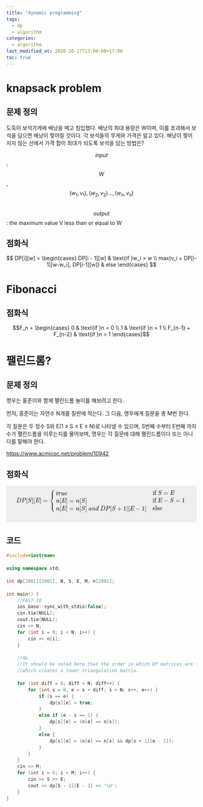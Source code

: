 ```yaml
---
title: "dynamic programming"
tags:
  - dp
  - algorithm
categories:
  - algorithm
last_modified_at: 2020-10-17T13:00:00+17:00
toc: true
---
```

<script type="text/javascript"
src="https://cdn.mathjax.org/mathjax/latest/MathJax.js?config=TeX-AMS_HTML">
</script>

# knapsack problem

## 문제 정의

도둑이 보석가게에 배낭을 메고 침입했다.
배낭의 최대 용량은 W이며, 이를 초과해서 보석을 담으면 배낭이 찢어질 것이다.
각 보석들의 무게와 가격은 알고 있다.
배낭이 찢어지지 않는 선에서 가격 합이 최대가 되도록 보석을 담는 방법은?

$$input$$: $$W$$, $$(w_1,v_1), (w_2,v_2) ... ,(w_n,v_n)$$ <br>
$$output$$: the maximum value V less than or equal to W

## 점화식

$$
DP[i][w] =  \begin{cases} DP[i - 1][w]  & \text{if }w_i > w \\ max(v_i + DP[i-1][w-w_i], DP[i-1][w])   & else \end{cases}
$$

# Fibonacci

## 점화식
$$F_n =  \begin{cases} 0  & \text{if }n = 0 \\ 1   & \text{if }n = 1 \\ F_{n-1} + F_{n-2}   & \text{if }n > 1 \end{cases}$$

# 팰린드롬?

## 문제 정의
명우는 홍준이와 함께 팰린드롬 놀이를 해보려고 한다.

먼저, 홍준이는 자연수 N개를 칠판에 적는다. 그 다음, 명우에게 질문을 총 M번 한다.

각 질문은 두 정수 S와 E(1 ≤ S ≤ E ≤ N)로 나타낼 수 있으며, S번째 수부터 E번째 까지 수가 팰린드롬을 이루는지를 물어보며, 명우는 각 질문에 대해 팰린드롬이다 또는 아니다를 말해야 한다.

https://www.acmicpc.net/problem/10942

## 점화식

![이미지1](/assets/images/pdrom.PNG)

## 코드

```cpp
#include<iostream>

using namespace std;

int dp[2001][2001], N, S, E, M, n[2001];

int main() {
	//FAST IO
	ios_base::sync_with_stdio(false);
	cin.tie(NULL);
	cout.tie(NULL);
	cin >> N;
	for (int i = 0; i < N; i++) {
		cin >> n[i];
	}

	//dp
	//It should be noted here that the order in which DP matrices are filled is diagonal,
  	//which creates a lower triangulation matrix.

	for (int diff = 0; diff < N; diff++) {
		for (int s = 0, e = s + diff; s < N; s++, e++) {
			if (s == e) {
				dp[s][e] = true;
			}
			else if (e - s == 1) {
				dp[s][e] = (n[e] == n[s]);
			}
			else {
				dp[s][e] = (n[e] == n[s] && dp[s + 1][e - 1]);
			}
		}
	}
	cin >> M;
	for (int i = 0; i < M; i++) {
		cin >> S >> E;
		cout << dp[S - 1][E - 1] << '\n';
	}
}
```
